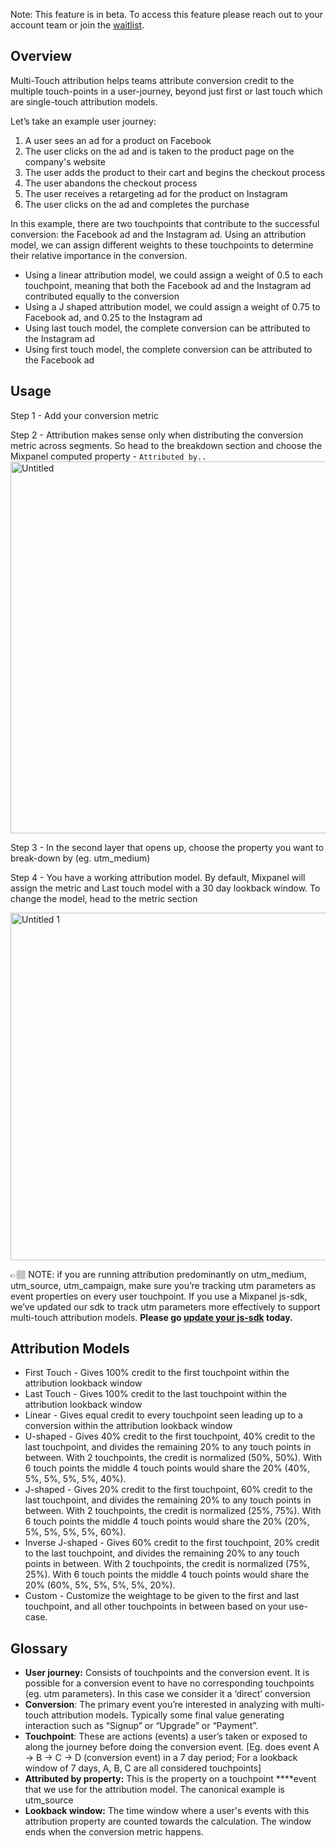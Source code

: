 Note: This feature is in beta. To access this feature please reach out to your account team or join the [waitlist](https://experiences.mixpanel.com/mixpanel-attribution-beta-waitlist/).

## Overview
Multi-Touch attribution helps teams attribute conversion credit to the multiple touch-points in a user-journey, beyond just first or last touch which are single-touch attribution models. 

Let’s take an example user journey:

1. A user sees an ad for a product on Facebook  
2. The user clicks on the ad and is taken to the product page on the company's website
3. The user adds the product to their cart and begins the checkout process
4. The user abandons the checkout process
5. The user receives a retargeting ad for the product on Instagram
6. The user clicks on the ad and completes the purchase

In this example, there are two touchpoints that contribute to the successful conversion: the Facebook ad and the Instagram ad. Using an attribution model, we can assign different weights to these touchpoints to determine their relative importance in the conversion.

- Using a linear attribution model, we could assign a weight of 0.5 to each touchpoint, meaning that both the Facebook ad and the Instagram ad contributed equally to the conversion
- Using a J shaped attribution model, we could assign a weight of 0.75 to Facebook ad, and 0.25 to the Instagram ad
- Using last touch model, the complete conversion can be attributed to the Instagram ad
- Using first touch model, the complete conversion can be attributed to the Facebook ad

## Usage 

Step 1 - Add your conversion metric

Step 2 - Attribution makes sense only when distributing the conversion metric across segments. So head to the breakdown section and choose the Mixpanel computed property - `Attributed by..`
<img width="595" alt="Untitled" src="https://github.com/mixpanel/docs/assets/2077899/fdfba852-853d-45f7-b79f-716376836eb2">

Step 3 - In the second layer that opens up, choose the property you want to break-down by (eg. utm_medium)  

Step 4 - You have a working attribution model.  By default, Mixpanel will assign the metric and Last touch model with a 30 day lookback window. To change the model, head to the metric section

<img width="556" alt="Untitled 1" src="https://github.com/mixpanel/docs/assets/2077899/ccece38b-1a94-4516-9f4a-a6f1f2be1857">

👉🏽 NOTE: if you are running attribution predominantly on utm_medium, utm_source, utm_campaign, make sure you’re tracking utm parameters as event properties on every user touchpoint. 
If you use a Mixpanel js-sdk, we’ve updated our sdk to track utm parameters more effectively to support multi-touch attribution models. **Please go [update your js-sdk](https://developer.mixpanel.com/docs/javascript#tracking-utm-parameters) today.**

## Attribution Models

- First Touch -  Gives 100% credit to the first touchpoint within the attribution lookback window
- Last Touch - Gives 100% credit to the last touchpoint within the attribution lookback window
- Linear - Gives equal credit to every touchpoint seen leading up to a conversion within the attribution lookback window
- U-shaped - Gives 40% credit to the first touchpoint, 40% credit to the last touchpoint, and divides the remaining 20% to any touch points in between. With 2 touchpoints, the credit is normalized (50%, 50%). With 6 touch points the middle 4 touch points would share the 20% (40%, 5%, 5%, 5%, 5%, 40%).
- J-shaped - Gives 20% credit to the first touchpoint, 60% credit to the last touchpoint, and divides the remaining 20% to any touch points in between. With 2 touchpoints, the credit is normalized (25%, 75%). With 6 touch points the middle 4 touch points would share the 20% (20%, 5%, 5%, 5%, 5%, 60%).
- Inverse J-shaped - Gives 60% credit to the first touchpoint, 20% credit to the last touchpoint, and divides the remaining 20% to any touch points in between. With 2 touchpoints, the credit is normalized (75%, 25%). With 6 touch points the middle 4 touch points would share the 20% (60%, 5%, 5%, 5%, 5%, 20%).
- Custom - Customize the weightage to be given to the first and last touchpoint, and all other touchpoints in between based on your use-case.

## Glossary

- **User journey:** Consists of touchpoints and the conversion event. It is possible for a conversion event to have no corresponding touchpoints (eg. utm parameters). In this case we consider it a ‘direct’ conversion
- **Conversion**: The primary event you’re interested in analyzing with multi-touch attribution models. Typically some final value generating interaction such as “Signup” or “Upgrade” or “Payment”.
- **Touchpoint**: These are actions (events) a user’s taken or exposed to along the journey before doing the conversion event.  [Eg. does event A → B → C → D (conversion event) in a 7 day period; For a lookback window of 7 days, A, B, C are all considered touchpoints]
- **Attributed by property:** This is the property on a touchpoint ****event that we use for the attribution model. The canonical example is utm_source
- **Lookback window:** The time window where a user's events with this attribution property are counted towards the calculation. The window ends when the conversion metric happens.
